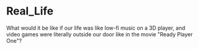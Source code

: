 # Real_Life
 What would it be like if our life was like low-fi music on a 3D player, and video games were literally outside our door like in the movie "Ready Player One"?
